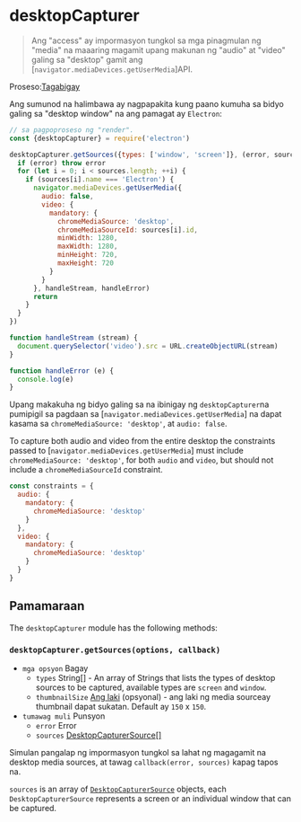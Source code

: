 # desktopCapturer

> Ang "access" ay impormasyon tungkol sa mga pinagmulan ng "media" na maaaring magamit upang makunan ng "audio" at "video" galing sa "desktop" gamit ang [`navigator.mediaDevices.getUserMedia`]API.

Proseso:[Tagabigay](../glossary.md#renderer-process)

Ang sumunod na halimbawa ay nagpapakita kung paano kumuha sa bidyo galing sa "desktop window" na ang pamagat ay `Electron`:

```javascript
// sa pagpoproseso ng "render".
const {desktopCapturer} = require('electron')

desktopCapturer.getSources({types: ['window', 'screen']}, (error, sources) => {
  if (error) throw error
  for (let i = 0; i < sources.length; ++i) {
    if (sources[i].name === 'Electron') {
      navigator.mediaDevices.getUserMedia({
        audio: false,
        video: {
          mandatory: {
            chromeMediaSource: 'desktop',
            chromeMediaSourceId: sources[i].id,
            minWidth: 1280,
            maxWidth: 1280,
            minHeight: 720,
            maxHeight: 720
          }
        }
      }, handleStream, handleError)
      return
    }
  }
})

function handleStream (stream) {
  document.querySelector('video').src = URL.createObjectURL(stream)
}

function handleError (e) {
  console.log(e)
}
```

Upang makakuha ng bidyo galing sa na ibinigay ng `desktopCapturer`na pumipigil sa pagdaan sa [`navigator.mediaDevices.getUserMedia`] na dapat kasama sa `chromeMediaSource: 'desktop'`, at `audio: false`.

To capture both audio and video from the entire desktop the constraints passed to [`navigator.mediaDevices.getUserMedia`] must include `chromeMediaSource: 'desktop'`, for both `audio` and `video`, but should not include a `chromeMediaSourceId` constraint.

```javascript
const constraints = {
  audio: {
    mandatory: {
      chromeMediaSource: 'desktop'
    }
  },
  video: {
    mandatory: {
      chromeMediaSource: 'desktop'
    }
  }
}
```

## Pamamaraan

The `desktopCapturer` module has the following methods:

### `desktopCapturer.getSources(options, callback)`

* `mga opsyon` Bagay 
  * `types` String[] - An array of Strings that lists the types of desktop sources to be captured, available types are `screen` and `window`.
  * `thumbnailSize` [Ang laki](structures/size.md) (opsyonal) - ang laki ng media sourceay thumbnail dapat sukatan. Default ay `150` x `150`.
* `tumawag muli` Punsyon 
  * `error` Error
  * `sources` [DesktopCapturerSource[]](structures/desktop-capturer-source.md)

Simulan pangalap ng impormasyon tungkol sa lahat ng magagamit na desktop media sources, at tawag `callback(error, sources)` kapag tapos na.

`sources` is an array of [`DesktopCapturerSource`](structures/desktop-capturer-source.md) objects, each `DesktopCapturerSource` represents a screen or an individual window that can be captured.